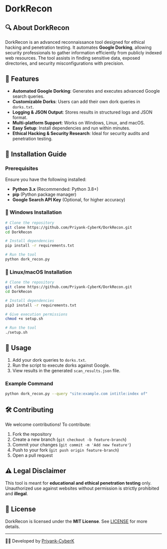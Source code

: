 # DorkRecon


## 🔍 About DorkRecon
DorkRecon is an advanced reconnaissance tool designed for ethical hacking and penetration testing. It automates **Google Dorking**, allowing security professionals to gather information efficiently from publicly indexed web resources. The tool assists in finding sensitive data, exposed directories, and security misconfigurations with precision.

## 🚀 Features
- **Automated Google Dorking**: Generates and executes advanced Google search queries.
- **Customizable Dorks**: Users can add their own dork queries in `dorks.txt`.
- **Logging & JSON Output**: Stores results in structured logs and JSON format.
- **Multi-platform Support**: Works on Windows, Linux, and macOS.
- **Easy Setup**: Install dependencies and run within minutes.
- **Ethical Hacking & Security Research**: Ideal for security audits and penetration testing.

## 📌 Installation Guide

### Prerequisites
Ensure you have the following installed:
- **Python 3.x** (Recommended: Python 3.8+)
- **pip** (Python package manager)
- **Google Search API Key** (Optional, for higher accuracy)

### 🔧 Windows Installation
```bash
# Clone the repository
git clone https://github.com/Priyank-CyberK/DorkRecon.git
cd DorkRecon

# Install dependencies
pip install -r requirements.txt

# Run the tool
python dork_recon.py
```

### 🐧 Linux/macOS Installation
```bash
# Clone the repository
git clone https://github.com/Priyank-CyberK/DorkRecon.git
cd DorkRecon

# Install dependencies
pip3 install -r requirements.txt

# Give execution permissions
chmod +x setup.sh

# Run the tool
./setup.sh
```

## 🎯 Usage
1. Add your dork queries to `dorks.txt`.
2. Run the script to execute dorks against Google.
3. View results in the generated `scan_results.json` file.

### Example Command
```bash
python dork_recon.py --query "site:example.com intitle:index of"
```

## 🛠 Contributing
We welcome contributions! To contribute:
1. Fork the repository
2. Create a new branch (`git checkout -b feature-branch`)
3. Commit your changes (`git commit -m 'Add new feature'`)
4. Push to your fork (`git push origin feature-branch`)
5. Open a pull request

## ⚠️ Legal Disclaimer
This tool is meant for **educational and ethical penetration testing** only. Unauthorized use against websites without permission is strictly prohibited and **illegal**.

## 📜 License
DorkRecon is licensed under the **MIT License**. See [LICENSE](LICENSE) for more details.

---
👨‍💻 Developed by [Priyank-CyberK](https://github.com/Priyank-CyberK)

